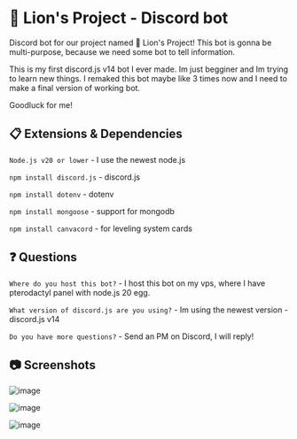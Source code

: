# 🦁 Lion's Project - Discord bot

Discord bot for our project named 🦁 Lion's Project! This bot is gonna be multi-purpose, because we need some bot to tell information.

This is my first discord.js v14 bot I ever made. Im just begginer and Im trying to learn new things. I remaked this bot maybe like 3 times now and I need to make a final version of working bot. 

Goodluck for me!

## 📋 Extensions & Dependencies

`Node.js v20 or lower` - I use the newest node.js

`npm install discord.js` - discord.js

`npm install dotenv` - dotenv

`npm install mongoose` - support for mongodb

`npm install canvacord` - for leveling system cards

## ❓ Questions

`Where do you host this bot?` - I host this bot on my vps, where I have pterodactyl panel with node.js 20 egg.

`What version of discord.js are you using?` - Im using the newest version - discord.js v14

`Do you have more questions?` - Send an PM on Discord, I will reply!

## 📷 Screenshots

![image](https://github.com/L0stedMrlion/lionsproject-dsbot/assets/87368344/4e7f157c-5948-44c3-b44b-507c3fd1101b) 

![image](https://github.com/L0stedMrlion/lionsproject-dsbot/assets/87368344/edf82bd8-b929-4607-b593-6c0e69774ece) 

![image](https://github.com/L0stedMrlion/lionsproject-dsbot/assets/87368344/2a085b9e-045f-4452-8b4d-50c0ef03b0c8)